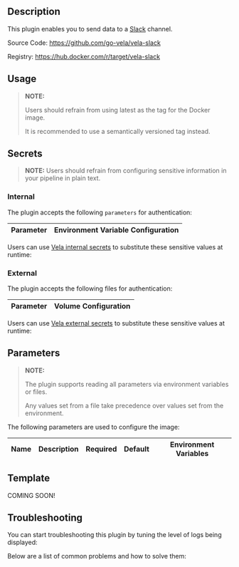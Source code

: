 ## Description

This plugin enables you to send data to a [Slack](https://slack.com/) channel.

Source Code: https://github.com/go-vela/vela-slack

Registry: https://hub.docker.com/r/target/vela-slack

## Usage

> **NOTE:**
>
> Users should refrain from using latest as the tag for the Docker image.
>
> It is recommended to use a semantically versioned tag instead.

## Secrets

> **NOTE:** Users should refrain from configuring sensitive information in your pipeline in plain text.

### Internal

The plugin accepts the following `parameters` for authentication:

| Parameter | Environment Variable Configuration                                    |
| --------- | --------------------------------------------------------------------- |

Users can use [Vela internal secrets](https://go-vela.github.io/docs/tour/secrets/) to substitute these sensitive values at runtime:

### External

The plugin accepts the following files for authentication:

| Parameter | Volume Configuration                                                  |
| --------- | --------------------------------------------------------------------- |

Users can use [Vela external secrets](https://go-vela.github.io/docs/concepts/pipeline/secrets/origin/) to substitute these sensitive values at runtime:

## Parameters

> **NOTE:**
>
> The plugin supports reading all parameters via environment variables or files.
>
> Any values set from a file take precedence over values set from the environment.

The following parameters are used to configure the image:

| Name        | Description                                      | Required | Default       | Environment Variables                           |
| ----------- | ------------------------------------------------ | -------- | ------------- | ----------------------------------------------- |

## Template

COMING SOON!

## Troubleshooting

You can start troubleshooting this plugin by tuning the level of logs being displayed:

Below are a list of common problems and how to solve them:
